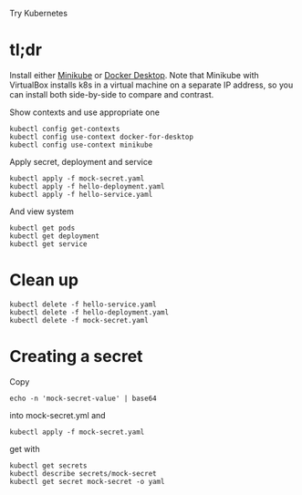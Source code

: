 Try Kubernetes

# tl;dr

Install either [Minikube](MINIKUBE.md) or 
[Docker Desktop](DOCKERDESKTOP.md).  Note that Minikube with VirtualBox 
installs k8s in a virtual machine on a separate IP address, so you can 
install both side-by-side to compare and contrast.

Show contexts and use appropriate one

    kubectl config get-contexts
    kubectl config use-context docker-for-desktop
    kubectl config use-context minikube
    
Apply secret, deployment and service

    kubectl apply -f mock-secret.yaml
    kubectl apply -f hello-deployment.yaml
    kubectl apply -f hello-service.yaml

And view system

    kubectl get pods
    kubectl get deployment
    kubectl get service

# Clean up

    kubectl delete -f hello-service.yaml
    kubectl delete -f hello-deployment.yaml
    kubectl delete -f mock-secret.yaml
    
# Creating a secret

Copy 

    echo -n 'mock-secret-value' | base64

into mock-secret.yml and 

    kubectl apply -f mock-secret.yaml
    
get with

    kubectl get secrets
    kubectl describe secrets/mock-secret
    kubectl get secret mock-secret -o yaml    
    
